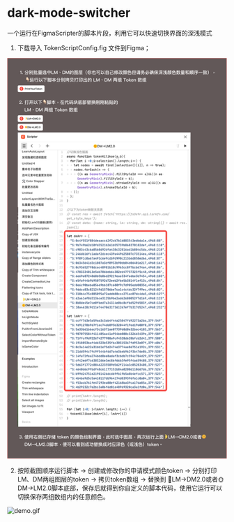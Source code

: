 # dark-mode-switcher
一个运行在FigmaScripter的脚本片段，利用它可以快速切换界面的深浅模式

01. 下载导入 TokenScriptConfig.fig 文件到Figma；

![3208267efcba977795430fc2665eb6b0.png](3208267efcba977795430fc2665eb6b0.png)

02. 按照截图顺序运行脚本 -> 创建或修改你的申请模式颜色token -> 分别打印LM、DM两组图层的token  ->  拷贝token数组  ->  替换到  🌛LM→DM2.0或者🌞DM→LM2.0脚本底部，保存后就得到你自定义的脚本代码，使用它运行可以切换保存两组数组内的任意颜色。


![demo.gif](../../Desktop/demo.gif)




